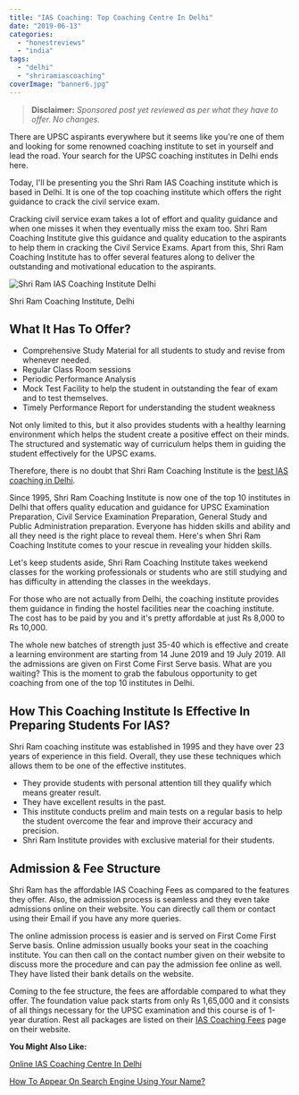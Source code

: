 ```yaml
---
title: "IAS Coaching: Top Coaching Centre In Delhi"
date: "2019-06-13"
categories: 
  - "honestreviews"
  - "india"
tags: 
  - "delhi"
  - "shriramiascoaching"
coverImage: "banner6.jpg"
---
```


> **Disclaimer:** _Sponsored post yet reviewed as per what they have to offer. No changes._

There are UPSC aspirants everywhere but it seems like you're one of them and looking for some renowned coaching institute to set in yourself and lead the road. Your search for the UPSC coaching institutes in Delhi ends here.

Today, I'll be presenting you the Shri Ram IAS Coaching institute which is based in Delhi. It is one of the top coaching institute which offers the right guidance to crack the civil service exam.

Cracking civil service exam takes a lot of effort and quality guidance and when one misses it when they eventually miss the exam too. Shri Ram Coaching Institute give this guidance and quality education to the aspirants to help them in cracking the Civil Service Exams. Apart from this, Shri Ram Coaching Institute has to offer several features along to deliver the outstanding and motivational education to the aspirants.

![Shri Ram IAS Coaching Institute Delhi](posts/2019/06/images/banner6.jpg)

Shri Ram Coaching Institute, Delhi

## What It Has To Offer?

- Comprehensive Study Material for all students to study and revise from whenever needed.
- Regular Class Room sessions
- Periodic Performance Analysis
- Mock Test Facility to help the student in outstanding the fear of exam and to test themselves.
- Timely Performance Report for understanding the student weakness

Not only limited to this, but it also provides students with a healthy learning environment which helps the student create a positive effect on their minds. The structured and systematic way of curriculum helps them in guiding the student effectively for the UPSC exams.

Therefore, there is no doubt that Shri Ram Coaching Institute is the [best IAS coaching in Delhi](https://www.shriramias.in).

Since 1995, Shri Ram Coaching Institute is now one of the top 10 institutes in Delhi that offers quality education and guidance for UPSC Examination Preparation, Civil Service Examination Preparation, General Study and Public Administration preparation. Everyone has hidden skills and ability and all they need is the right place to reveal them. Here's when Shri Ram Coaching Institute comes to your rescue in revealing your hidden skills.

Let's keep students aside, Shri Ram Coaching Institute takes weekend classes for the working professionals or students who are still studying and has difficulty in attending the classes in the weekdays.

For those who are not actually from Delhi, the coaching institute provides them guidance in finding the hostel facilities near the coaching institute. The cost has to be paid by you and it's pretty affordable at just Rs 8,000 to Rs 10,000.

The whole new batches of strength just 35-40 which is effective and create a learning environment are starting from 14 June 2019 and 19 July 2019. All the admissions are given on First Come First Serve basis. What are you waiting? This is the moment to grab the fabulous opportunity to get coaching from one of the top 10 institutes in Delhi.

## How This Coaching Institute Is Effective In Preparing Students For IAS?

Shri Ram coaching institute was established in 1995 and they have over 23 years of experience in this field. Overall, they use these techniques which allows them to be one of the effective institutes.

- They provide students with personal attention till they qualify which means greater result.
- They have excellent results in the past.
- This institute conducts prelim and main tests on a regular basis to help the student overcome the fear and improve their accuracy and precision.
- Shri Ram Institute provides with exclusive material for their students.

## Admission & Fee Structure

Shri Ram has the affordable IAS Coaching Fees as compared to the features they offer. Also, the admission process is seamless and they even take admissions online on their website. You can directly call them or contact using their Email if you have any more queries.

The online admission process is easier and is served on First Come First Serve basis. Online admission usually books your seat in the coaching institute. You can then call on the contact number given on their website to discuss more the procedure and can pay the admission fee online as well. They have listed their bank details on the website.

Coming to the fee structure, the fees are affordable compared to what they offer. The foundation value pack starts from only Rs 1,65,000 and it consists of all things necessary for the UPSC examination and this course is of 1-year duration. Rest all packages are listed on their [IAS Coaching Fees](https://www.shriramias.in/fee-structure.html) page on their website.

**You Might Also Like:**

[Online IAS Coaching Centre In Delhi](https://sastaeinstein.com/2019/06/elite-ias-coaching-academy.html)

[How To Appear On Search Engine Using Your Name?](https://sastaeinstein.com/2018/10/land-first-page-google.html)
